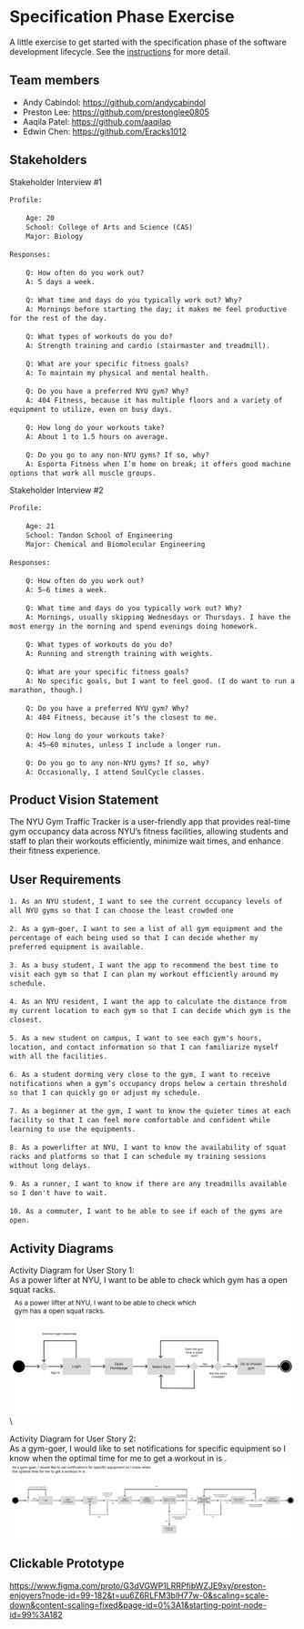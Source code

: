 # Specification Phase Exercise

A little exercise to get started with the specification phase of the software development lifecycle. See the [instructions](instructions.md) for more detail.

## Team members

- Andy Cabindol: https://github.com/andycabindol
- Preston Lee: https://github.com/prestonglee0805
- Aaqila Patel: https://github.com/aaqilap
- Edwin Chen: https://github.com/Eracks1012

## Stakeholders 

Stakeholder Interview #1

    Profile:

        Age: 20
        School: College of Arts and Science (CAS)
        Major: Biology

    Responses:

        Q: How often do you work out?
        A: 5 days a week.

        Q: What time and days do you typically work out? Why?
        A: Mornings before starting the day; it makes me feel productive for the rest of the day.

        Q: What types of workouts do you do?
        A: Strength training and cardio (stairmaster and treadmill).

        Q: What are your specific fitness goals?
        A: To maintain my physical and mental health.

        Q: Do you have a preferred NYU gym? Why?
        A: 404 Fitness, because it has multiple floors and a variety of equipment to utilize, even on busy days.

        Q: How long do your workouts take?
        A: About 1 to 1.5 hours on average.

        Q: Do you go to any non-NYU gyms? If so, why?
        A: Esporta Fitness when I’m home on break; it offers good machine options that work all muscle groups.


Stakeholder Interview #2

    Profile:

        Age: 21
        School: Tandon School of Engineering
        Major: Chemical and Biomolecular Engineering
    
    Responses:

        Q: How often do you work out? 
        A: 5–6 times a week.

        Q: What time and days do you typically work out? Why?
        A: Mornings, usually skipping Wednesdays or Thursdays. I have the most energy in the morning and spend evenings doing homework.

        Q: What types of workouts do you do?
        A: Running and strength training with weights.

        Q: What are your specific fitness goals?
        A: No specific goals, but I want to feel good. (I do want to run a marathon, though.)

        Q: Do you have a preferred NYU gym? Why?
        A: 404 Fitness, because it’s the closest to me.

        Q: How long do your workouts take?
        A: 45–60 minutes, unless I include a longer run.

        Q: Do you go to any non-NYU gyms? If so, why?
        A: Occasionally, I attend SoulCycle classes.



## Product Vision Statement 

The NYU Gym Traffic Tracker is a user-friendly app that provides real-time gym occupancy data across NYU’s fitness facilities, allowing students and staff to plan their workouts efficiently, minimize wait times, and enhance their fitness experience.

## User Requirements 

    1. As an NYU student, I want to see the current occupancy levels of all NYU gyms so that I can choose the least crowded one

    2. As a gym-goer, I want to see a list of all gym equipment and the percentage of each being used so that I can decide whether my preferred equipment is available. 

    3. As a busy student, I want the app to recommend the best time to visit each gym so that I can plan my workout efficiently around my schedule.

    4. As an NYU resident, I want the app to calculate the distance from my current location to each gym so that I can decide which gym is the closest.

    5. As a new student on campus, I want to see each gym's hours, location, and contact information so that I can familiarize myself with all the facilities.

    6. As a student dorming very close to the gym, I want to receive notifications when a gym’s occupancy drops below a certain threshold so that I can quickly go or adjust my schedule. 

    7. As a beginner at the gym, I want to know the quieter times at each facility so that I can feel more comfortable and confident while learning to use the equipments.

    8. As a powerlifter at NYU, I want to know the availability of squat racks and platforms so that I can schedule my training sessions without long delays.

    9. As a runner, I want to know if there are any treadmills available so I don't have to wait. 

    10. As a commuter, I want to be able to see if each of the gyms are open.


## Activity Diagrams

Activity Diagram for User Story 1: \
As a power lifter at NYU, I want to be able to check which gym has a open squat racks.![screenshot](UML1.png)\

Activity Diagram for User Story 2: \
As a gym-goer, I would like to set notifications for specific equipment so I know when the optimal time for me to get a workout in is .\
![Alt text](./UML2.png)


## Clickable Prototype

https://www.figma.com/proto/G3dVGWP1LRRPfibWZJE9xy/preston-enjoyers?node-id=99-182&t=uu6Z6RLFM3blH77w-0&scaling=scale-down&content-scaling=fixed&page-id=0%3A1&starting-point-node-id=99%3A182
